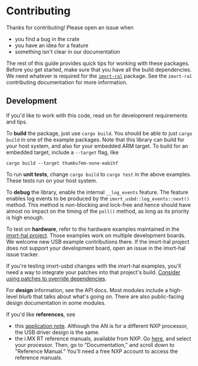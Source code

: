 Contributing
============

Thanks for contributing! Please open an issue when

- you find a bug in the crate
- you have an idea for a feature
- something isn't clear in our documentation

The rest of this guide provides quick tips for working with these packages.
Before you get started, make sure that you have all the build dependencies.
We need whatever is required for the [`imxrt-ral`] package. See the `imxrt-ral`
contributing documentation for more information.

[`imxrt-ral`]: https://github.com/imxrt-rs/imxrt-ral

Development
-----------

If you'd like to work with this code, read on for development requirements
and tips.

To **build** the package, just use `cargo build`. You should be able to just
`cargo build` in one of the example packages. Note that this library can
build for your host system, and also for your embedded ARM target. To build for
an embedded target, include a `--target` flag, like

```
cargo build --target thumbv7em-none-eabihf
```

To run **unit tests**, change `cargo build` to `cargo test` in the above
examples. These tests run on your host system.

To **debug** the library, enable the internal `__log_events` feature. The feature
enables log events to be produced by the `imxrt_usbd::log_events::next()` method.
This method is non-blocking and lock-free and hence should have almost no impact
on the timing of the `poll()` method, as long as its priority is high enough.

To test on **hardware**, refer to the hardware examples maintained in the
[imxrt-hal project](https://github.com/imxrt-rs/imxrt-hal). Those examples
work on multiple development boards. We welcome new USB example contributions
there. If the imxrt-hal project does not support your development board, open
an issue in the imxrt-hal issue tracker.

If you're testing imxrt-usbd changes with the imxrt-hal examples, you'll need
a way to integrate your patches into that project's build. [Consider using
patches to override dependencies][patch].

[patch]: https://doc.rust-lang.org/cargo/reference/overriding-dependencies.html

For **design** information, see the API docs. Most modules include a high-level
blurb that talks about what's going on. There are also public-facing design
documentation in some modules.

If you'd like **references**, see

- this [application note][an3631]. Although the AN is for a different
  NXP processor, the USB driver design is the same.
- the i.MX RT reference manuals, available from NXP. Go
  [here][imx-rt-series], and select your processor. Then, go to
  "Documentation," and scroll down to "Reference Manual." You'll need a free
  NXP account to access the reference manuals.

[an3631]: https://www.nxp.com/docs/en/application-note/AN3631.pdf
[imx-rt-series]: https://www.nxp.com/products/processors-and-microcontrollers/arm-microcontrollers/i-mx-rt-crossover-mcus:IMX-RT-SERIES

